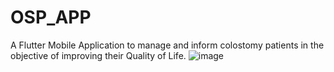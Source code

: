 # OSP_APP

A Flutter Mobile Application to manage and inform colostomy patients in the objective of improving their Quality of Life.
![image](https://github.com/AlaouiMdaghriAhmed/OSP_APP/assets/77700915/261f049e-6763-49cd-b5b8-175b5b328552)

